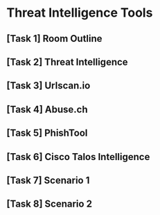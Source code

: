 # Threat Intelligence Tools

## [Task 1] Room Outline

## [Task 2] Threat Intelligence

## [Task 3] Urlscan.io

## [Task 4] Abuse.ch

## [Task 5] PhishTool

## [Task 6] Cisco Talos Intelligence

## [Task 7] Scenario 1

## [Task 8] Scenario 2
